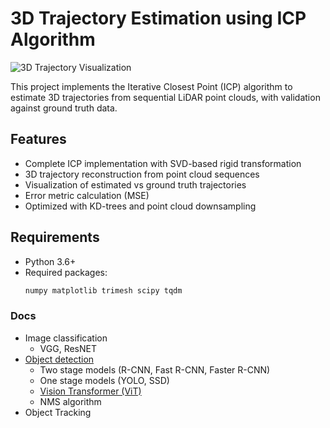 # 3D Trajectory Estimation using ICP Algorithm

![3D Trajectory Visualization](https://via.placeholder.com/800x400.png?text=3D+Trajectory+Comparison)

This project implements the Iterative Closest Point (ICP) algorithm to estimate 3D trajectories from sequential LiDAR point clouds, with validation against ground truth data.

## Features

- Complete ICP implementation with SVD-based rigid transformation
- 3D trajectory reconstruction from point cloud sequences
- Visualization of estimated vs ground truth trajectories
- Error metric calculation (MSE)
- Optimized with KD-trees and point cloud downsampling

## Requirements

- Python 3.6+
- Required packages:
  ```bash
  numpy matplotlib trimesh scipy tqdm

### Docs

- Image classification
  - VGG, ResNET
- [Object detection](https://viso.ai/deep-learning/object-detection/) 
  - Two stage models (R-CNN, Fast R-CNN, Faster R-CNN)
  - One stage models  (YOLO, SSD)
  - [Vision Transformer (ViT)](https://viso.ai/deep-learning/vision-transformer-vit/)
  - NMS algorithm 
- Object Tracking
